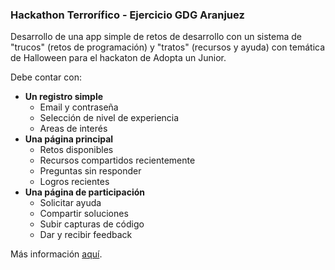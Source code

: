 ### Hackathon Terrorífico - Ejercicio GDG Aranjuez

Desarrollo de una app simple de retos de desarrollo con un sistema de "trucos" (retos de programación) y "tratos" (recursos y ayuda) con temática de Halloween para el hackaton de Adopta un Junior.

Debe contar con:
- **Un registro simple**
	- Email y contraseña
	- Selección de nivel de experiencia
	- Areas de interés
- **Una página principal**
	- Retos disponibles
	- Recursos compartidos recientemente
	- Preguntas sin responder
	- Logros recientes
- **Una página de participación**
	- Solicitar ayuda
	- Compartir soluciones
	- Subir capturas de código
	- Dar y recibir feedback

Más información [aquí](https://www.linkedin.com/posts/adoptaunjunior_hackathon-adoptaunjunior-ugcPost-7254414851756728321-XWzZ/?utm_source=share&utm_medium=member_desktop "aquí").
